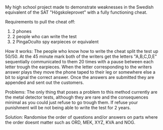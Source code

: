 My high school project made to demonstrate weaknesses in the Swedish equivalent of the SAT "Högskoleprovet" with a fully functioning cheat.

Requirements to pull the cheat off:

1. 2 phones
2. 2 people who can write the test
3. 2 PingaOculto spy earpieces or equivalent

How it works:
The people who know how to write the cheat split the test up 50/50. At the 45 minute mark both of the writers get the letters "A,B,C,D,E" 
sequentially communicated to them 20 times with a pause between each letter trough the earpieces. When the letter corresponding to the writers answer 
plays they move the phone taped to their leg or somewhere else a bit to signal the correct answer. Once the answers are submitted they are
appended and sent out the customers.

Problems:
The only thing that poses a problem to this method currently are the metal detector tests, 
although they are rare and the consequences minimal as you could just refuse to go trough them.
If refuse your punishment will be not being able to write the test for 2 years.

Solution:
Randomise the order of questions and/or answers on parts where the order doesnt matter such as ORD, MEK, XYZ, KVA and NOG. 
